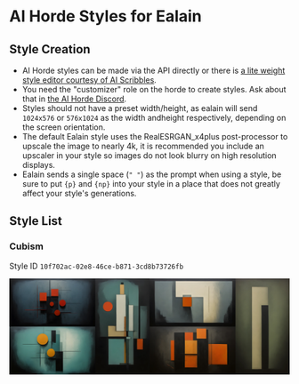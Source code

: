 # AI Horde Styles for Ealain

## Style Creation

- AI Horde styles can be made via the API directly or there is [a lite weight style editor courtesy of AI Scribbles](https://www.aiscribbles.com/horde-style-editor/).
 - You need the "customizer" role on the horde to create styles. Ask about that in [the AI Horde Discord](https://discord.gg/3DxrhksKzn).
- Styles should not have a preset width/height, as ealain will send `1024x576` or `576x1024` as the width andheight respectively, depending on the screen orientation.
- The default Ealain style uses the RealESRGAN_x4plus post-processor to upscale the image to nearly 4k, it is recommended you include an upscaler in your style so images do not look blurry on high resolution displays.
- Ealain sends a single space (`" "`) as the prompt when using a style, be sure to put `{p}` and `{np}` into your style in a place that does not greatly affect your style's generations.

## Style List

### Cubism

Style ID `10f702ac-02e8-46ce-b871-3cd8b73726fb`

![Cubism style example images](/images/cubism-examples.jpg?raw=true)